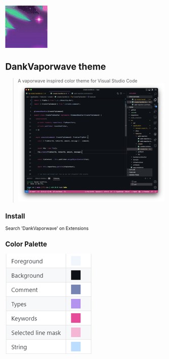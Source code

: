 ![Icon](./icon.jpg)

# DankVaporwave theme

> A vaporwave inspired color theme for Visual Studio Code
> ![alt text](./example.png "Example")

## Install

Search 'DankVaporwave' on Extensions

## Color Palette

![Icon](./palette.png)
